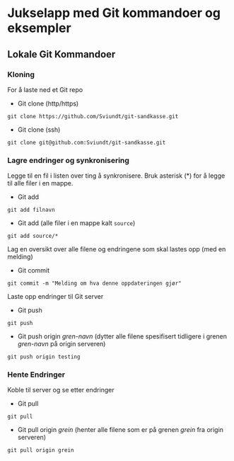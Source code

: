 # Jukselapp med Git kommandoer og eksempler

## Lokale Git Kommandoer

### Kloning

For å laste ned et Git repo

* Git clone (http/https)

```git clone https://github.com/Sviundt/git-sandkasse.git```

* Git clone (ssh)

```git clone git@github.com:Sviundt/git-sandkasse.git```

### Lagre endringer og synkronisering

Legge til en fil i listen over ting å synkronisere. Bruk asterisk (*) for å legge til alle filer i en mappe.  

* Git add

```git add filnavn```

* Git add (alle filer i en mappe kalt `source`)

```git add source/*```

Lag en oversikt over alle filene og endringene som skal lastes opp (med en melding)

* Git commit

```git commit -m "Melding om hva denne oppdateringen gjør"```
  
Laste opp endringer til Git server

* Git push

```git push```

* Git push origin _gren-navn_ (dytter alle filene spesifisert tidligere i grenen _gren-navn_ på origin serveren)  

```git push origin testing```

###  Hente Endringer

Koble til server og se etter endringer

* Git pull

```git pull```

* Git pull origin _grein_ (henter alle filene som er på grenen _grein_ fra origin serveren)

```git pull origin grein```
